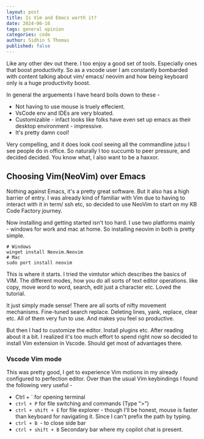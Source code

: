 ```yaml
---
layout: post
title: Is Vim and Emacs worth it?
date: 2024-06-16 
tags: general opinion
categories: code
author: Sidhin S Thomas
published: false
---
```


Like any other dev out there. I too enjoy a good set of tools. Especially ones that boost productivity. So as a vscode user I am constantly 
bombarded with content talking about vim/ emacs/ neovim and how being keyboard only is a huge productivity boost.

In general the arguements I have heard boils down to these - 
* Not having to use mouse is truely effecient.
* VsCode env and IDEs are very bloated.
* Customizable - infact looks like folks have even set up emacs as their desktop environment - impressive.
* It's pretty damn cool!

Very compelling, and it does look cool seeing all the commandline jutsu I see people do in office. So naturally I too succumb
to peer pressure, and decided decided. You know what, I also want to be a haxxor.

## Choosing Vim(NeoVim) over Emacs

Nothing against Emacs, it's a pretty great software. But it also has a high barrier of entry. I was already kind of familiar with Vim due to having to 
interact with it in term/ ssh etc, so decided to use NeoVim to start on my KB Code Factory journey.

Now installing and getting started isn't too hard. I use two platforms mainly - windows for work and mac at home. So installing neovim in 
both is pretty simple.

```
# Windows
winget install Neovim.Neovim
# Mac
sudo port install neovim
```

This is where it starts. I tried the vimtutor which describes the basics of VIM. The different modes, how you do all sorts of text editor operations. like copy, move word to word, search, edit just a character etc. Loved the tutorial.

It just simply made sense! There are all sorts of nifty movement mechanisms. Fine-tuned search replace. Deleting lines, yank, replace, clear etc. All of them
very fun to use. And makes you feel so productive.

But then I had to customize the editor. Install plugins etc. After reading about it a bit. I realized it's too much effort to spend right now so decided to install Vim extension in Vscode. Should get most of advantages there.

### Vscode Vim mode

This was pretty good, I get to experience Vim motions in my already configured to perfection editor. Over than the usual Vim keybindings I found the following very useful - 

-  Ctrl + ` for opening terminal
- `ctrl + P` for file switching and commands (Type ">")
- `ctrl + shift + E` for file explorer - though I'll be honest, mouse is faster than keyboard for navigating it. Since I can't prefix the path by typing.
- `ctrl + B `- to close side bar
- `ctrl + shift + B` Secondary bar where my copilot chat is present.



